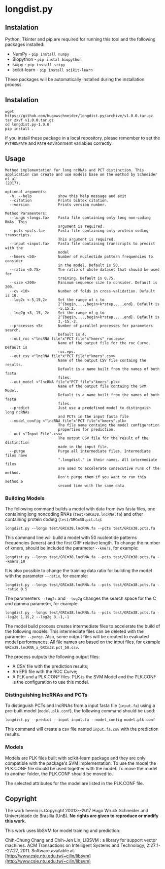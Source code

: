 # longdist.py

## Instalation

Python, Tkinter and pip are required for running this tool and the following packages installed:
- NumPy - ``pip install numpy``
- Biopython - ``pip instal biopython``
- scipy - ``pip install scipy``
- scikit-learn - ``pip install scikit-learn``

These packages will be automatically installed during the installation process

## Instalation

```
wget https://github.com/hugowschneider/longdist.py/archive/v1.0.0.tar.gz
tar zxvf v1.0.0.tar.gz
cd longdist.py-1.0.0
pip install .
```

If you install these package in a local repository, please remember to set the ``PYTHONPATH``
and ``PATH`` environment variables correctly.

## Usage
```
Method implementation for long ncRNAs and PCT distinction. This
application can create and use models base on the method by Schneider et al
(2017).

optional arguments:
  -h, --help            show this help message and exit
  --citation            Prints bibtex citation.
  --version             Prints version number.

Method Paramenters:
  --longs <longs.fa>    Fasta file containing only long non-coding RNAs. This
                        argument is required.
  --pcts <pcts.fa>      Fasta file containing only protein coding transcripts.
                        This argument is required.
  --input <input.fa>    Fasta file containing transcripts to predict with the
                        model
  --kmers <50>          Number of nucleotide pattern frequencies to consider
                        in the model. Default is 50.
  --ratio <0.75>        The ratio of whole dataset that should be used for
                        training. Default is 0.75.
  --size <200>          Mininum sequence size to consider. Default is 200.
  --cv <10>             Number of folds in cross-validation. Default is 10.
  --log2c <-5,15,2>     Set the range of c to
                        2^{begin,...,begin+k*step,...,end}. Default is
                        -5,15,2.
  --log2g <3,-15,-2>    Set the range of g to
                        2^{begin,...,begin+k*step,...,end}. Default is
                        3,-15,-2.
  --processes <5>       Number of parallel processes for parameters search.
                        Default is 4.
  --out_roc <"lncRNA file"x"PCT file"x"kmers"_roc.eps>
                        Name of the output file for the roc Curve. Default is
                        roc.eps.
  --out_csv <"lncRNA file"x"PCT file"x"kmers".csv>
                        Name of the output CSV file containg the results.
                        Default is a name built from the names of both fasta
                        files.
  --out_model <"lncRNA file"x"PCT file"x"kmers".plk>
                        Name of the output file containg the SVM Model.
                        Default is a name built from the names of both fasta
                        files.
  --predict             Just use a predefined model to distinguish long ncRNAs
                        and PCTs in the input fasta file
  --model_config <"lncRNA file"x"PCT file"x"kmers".plk>
                        The file name containg the model configuration
                        properties for prediction.
  --out <"Input File".csv>
                        The output CSV file for the result of the distinction
                        made in the input file.
  --purge               Purge all intermediate files. Intermediate files have
                        ".longdist." in their names. All intermediate files
                        are used to accelerate consecutive runs of the method.
                        Don't purge them if you want to run this method a
                        second time with the same data

```
### Building Models

The following command builds a model with data from two fasta files, one containing
long noncoding RNAs (``test/GRCm38.lncRNA.fa``) and other containing protein coding
(``test/GRCm38.pct.fa``):

```
longdist.py --longs test/GRCm38.lncRNA.fa --pcts test/GRCm38.pcts.fa
```

This command line will build a model with 50 nucleotide patterns frequencies (kmers)
and the first ORF relative length. To change the number of kmers, should be included
the parameter ``--kmers``, for example:

```
longdist.py --longs test/GRCm38.lncRNA.fa --pcts test/GRCm38.pcts.fa --kmers 10
```

It is also possible to change the training data ratio for building the model with
the parameter ``--ratio``, for example:

```
longdist.py --longs test/GRCm38.lncRNA.fa --pcts test/GRCm38.pcts.fa --ratio 0.5
```

The paramenters ``--log2c`` and ``--log2g`` changes the search space for the C and
gamma parameter, for example:

```
longdist.py --longs test/GRCm38.lncRNA.fa --pcts test/GRCm38.pcts.fa --log2c 1,15,2 --log2g 3,-1,-1
```

The model build process creates intermediate files to accelerate the build of the
following models. This intermediate files can be deleted with the parameter ``--purge``.
Also, some output files will be created to evaluated model performances. All file names
are based on the input files, for example ``GRCm38.lncRNA_x_GRCm38.pct_50.csv``.

The process outputs the following output files:
- A CSV file with the prediction results;
- An EPS file with the ROC Curve;
- A PLK and a PLK.CONF files. PLK is the SVM Model and the PLK.CONF is the
configuration to use this model.

### Distinguishing lncRNAs and PCTs

To distinguish PCTs and lncRNAs from a input fasta file (``input.fa``) using a pre-built
model (``model.plk.conf``), the following command should be used:

```
longdist.py --predict --input input.fa --model_config model.plk.conf
```

This command will create a csv file named ``input.fa.csv`` with the prediction results.

### Models

Models are PLK files built with scikit-learn package and they are only compatible with
the package's SVM implementation. To use the model the PLK.CONF file should be used together
with the model. To move the model to another folder, the PLK.CONF should be moved to.

The selected attributes for the model are listed in the PLK.CONF file.

## Copyright
The work herein is Copyright 20013--2017 Hugo Wruck Schneider and Universidade de Brasília (UnB). **No rights are given to reproduce or modify this work**.

This work uses libSVM for model training and prediction:

Chih-Chung Chang and Chih-Jen Lin, LIBSVM : a library for support vector machines. ACM Transactions on Intelligent Systems and Technology, 2:27:1--27:27, 2011. Software available at [http://www.csie.ntu.edu.tw/~cjlin/libsvm](http://www.csie.ntu.edu.tw/~cjlin/libsvm)